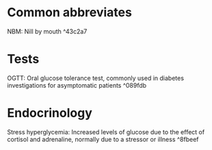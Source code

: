 ```toc
```
# Common abbreviates
NBM: Nill by mouth ^43c2a7

# Tests
OGTT: Oral glucose tolerance test, commonly used in diabetes investigations for asymptomatic patients ^089fdb

# Endocrinology
Stress hyperglycemia: Increased levels of glucose due to the effect of cortisol and adrenaline, normally due to a stressor or illness ^8fbeef